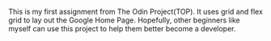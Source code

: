 This is my first assignment from The Odin Project(TOP). It uses grid and flex grid to lay out the Google Home Page. Hopefully, other beginners like myself can use this project to help them better become a developer.